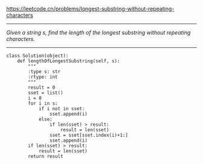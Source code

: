 https://leetcode.cn/problems/longest-substring-without-repeating-characters
***
*Given a string s, find the length of the longest substring without repeating characters.*
***
```
class Solution(object):
    def lengthOfLongestSubstring(self, s):
        """
        :type s: str
        :rtype: int
        """
        result = 0
        sset = list()
        i = 0
        for i in s:
            if i not in sset:
                sset.append(i)
            else:
                if len(sset) > result:
                    result = len(sset)
                sset = sset[sset.index(i)+1:]
                sset.append(i)
        if len(sset) > result:
            result = len(sset)
        return result
```
